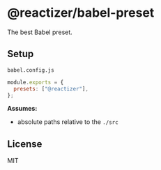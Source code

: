 # @reactizer/babel-preset

The best Babel preset.

## Setup

`babel.config.js`

```js
module.exports = {
  presets: ["@reactizer"],
};
```

**Assumes:**

- absolute paths relative to the `./src`

## License

MIT
